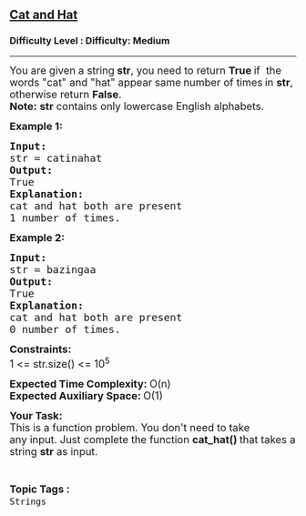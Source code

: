 <h2><a href="https://www.geeksforgeeks.org/problems/cat-and-hat-python/1">Cat and Hat</a></h2><h3>Difficulty Level : Difficulty: Medium</h3><hr><div class="problems_problem_content__Xm_eO"><p><span style="font-size: 18px;">You are given a string<strong> str</strong>, you need to return <strong>True </strong>if&nbsp; the words "cat" and "hat" appear same<strong> </strong>number of times<strong> </strong>in <strong>str</strong>, otherwise return <strong>False</strong>.<br></span><span style="font-size: 18px;"><strong>Note:</strong> <strong>str</strong> contains only lowercase English alphabets.</span></p>
<p><span style="font-size: 18px;"><strong>Example 1:</strong></span></p>
<pre><span style="font-size: 18px;"><strong>Input:</strong>
str = catinahat
<strong>Output:</strong>
True
<strong>Explanation:
</strong>cat and hat both are present
1 number of times.</span>
</pre>
<p><span style="font-size: 18px;"><strong>Example 2:</strong></span></p>
<pre><span style="font-size: 18px;"><strong>Input:</strong>
str = bazingaa
<strong>Output:</strong>
True
<strong>Explanation:</strong>
cat and hat both are present
0 number of times.<br></span></pre>
<p><span style="font-size: 18px;"><strong>Constraints:<br></strong>1 &lt;= str.size() &lt;= 10<sup>5</sup></span></p>
<p><span style="font-size: 18px;"><strong>Expected Time Complexity:&nbsp;</strong>O(n)<br><strong>Expected Auxiliary Space:&nbsp;</strong>O(1)</span></p>
<p><span style="font-size: 18px;"><strong>Your Task:</strong><br>This is a function problem. You don't need to take any&nbsp;input. Just complete the function <strong>cat_hat() </strong>that takes a string <strong>str</strong> as input.</span></p></div><br><p><span style=font-size:18px><strong>Topic Tags : </strong><br><code>Strings</code>&nbsp;